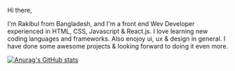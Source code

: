 Hi there,

I'm Rakibul from Bangladesh, and I'm a front end Wev Developer experienced in HTML, CSS, Javascript & React.js. I love learning new coding languages and frameworks. Also enojoy ui, ux & design in general. I  have done some awesome projects & looking forward to doing it even more. 

[![Anurag's GitHub stats](https://github-readme-stats.vercel.app/api?username=rakibulmd)](https://github.com/rakibulmd/github-readme-stats)

